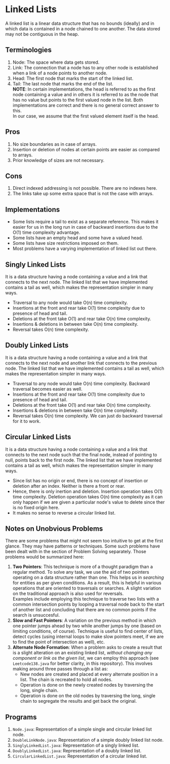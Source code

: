 # Linked Lists

A linked list is a linear data structure that has no bounds (ideally) and in which data is contained in a node chained to one another. The data stored may not be contiguous in the heap.


## Terminologies

1. Node: The space where data gets stored.
1. Link: The connection that a node has to any other node is established when a link of a node points to another node.
1. Head: The first node that marks the start of the linked list.
1. Tail: The last node that marks the end of the list.<br />
**NOTE**: In certain implementations, the head is referred to as the first node containing a value and in others it is referred to as the node that has no value but points to the first valued node in the list. Both implementations are correct and there is no general correct answer to this.<br />
In our case, we assume that the first valued element itself is the head.


## Pros

1. No size boundaries as in case of arrays.
1. Insertion or deletion of nodes at certain points are easier as compared to arrays.
1. Prior knowledge of sizes are not necessary.


## Cons

1. Direct indexed addressing is not possible. There are no indexes here.
1. The links take up some extra space that is not the case with arrays.


## Implementations

- Some lists require a tail to exist as a separate reference. This makes it easier for us in the long run in case of backward insertions due to the O(1) time complexity advantage.
- Some lists have an empty head and some have a valued head.
- Some lists have size restrictions imposed on them.
- Most problems have a varying implementation of linked list out there.


## Singly Linked Lists

It is a data structure having a node containing a value and a link that connects to the next node. The linked list that we have implemented contains a tail as well, which makes the representation simpler in many ways.
- Traversal to any node would take O(n) time complexity.
- Insertions at the front and rear take O(1) time complexity due to presence of head and tail.
- Deletions at the front take O(1) and rear take O(n) time complexity.
- Insertions & deletions in between take O(n) time complexity.
- Reversal takes O(n) time complexity.


## Doubly Linked Lists

It is a data structure having a node containing a value and a link that connects to the next node and another link that connects to the previous node. The linked list that we have implemented contains a tail as well, which makes the representation simpler in many ways.
- Traversal to any node would take O(n) time complexity. Backward traversal becomes easier as well.
- Insertions at the front and rear take O(1) time complexity due to presence of head and tail.
- Deletions at the front take O(1) and rear take O(n) time complexity.
- Insertions & deletions in between take O(n) time complexity.
- Reversal takes O(n) time complexity. We can just do backward traversal for it to work.


## Circular Linked Lists

It is a data structure having a node containing a value and a link that connects to the next node such that the final node, instead of pointing to null, points back to the first node. The linked list that we have implemented contains a tail as well, which makes the representation simpler in many ways.
- Since list has no origin or end, there is no concept of insertion or deletion after an index. Neither is there a front or rear.
- Hence, there is only inertion and deletion. Insertion operation takes O(1) time complexity. Deletion operation takes O(n) time complexity as it can only happen if we are given a particular node's value to delete since ther is no fixed origin here.
- It makes no sense to reverse a circular linked list.


## Notes on Unobvious Problems

There are some problems that might not seem too intuitive to get at the first glance. They may have patterns or techniques. Some such problems have been dealt with in the section of Problem Solving separately. Those problems would be summarized here:
1. **Two Pointers**: This technique is more of a thought paradigm than a regular method. To solve any task, we use the aid of two pointers operating on a data structure rather than one. This helps us in *searching* for entities as per given conditions. As a result, this is helpful in various operations that are oriented to traversals or searches. A slight variation on the traditional approach is also used for reversals. <br />
Examples include employing this technique to traverse two lists with a common intersection points by looping a traversal node back to the start of another list and concluding that there are no common points if the search is unsuccesful.
1. **Slow and Fast Pointers**: A variation on the previous method in which one pointer jumps ahead by two while another jumps by one (based on limiting conditions, of course). Technique is useful to find center of lists, detect cycles (using internal loops to make slow pointers meet, if we are to find the point of intersection as well), etc.
1. **Alternate Node Formation**: When a problem asks to create a result that is a slight alteration on an existing linked list, *without changing any component or link os the given list*, we can employ this approach (see `Leetcode138.java` for better clarity, in this repository). This involves making around three passes through a list as:
    - New nodes are created and placed at every alternate position in a list. The chain is recreated to hold all nodes.
    - Operation is done on the newly created nodes by traversing the long, single chain.
    - Operation is done on the old nodes by traversing the long, single chain to segregate the results and get back the original.


## Programs

1. `Node.java`: Representation of a simple single and circular linked list node.
1. `DoubleLinkNode.java`: Representation of a simple doubly linked list node.
1. `SinglyLinkedList.java`: Representation of a singly linked list.
1. `DoublyLinkedList.java`: Representation of a doubly linked list.
1. `CircularLinkedList.java`: Representation of a circular linked list.
